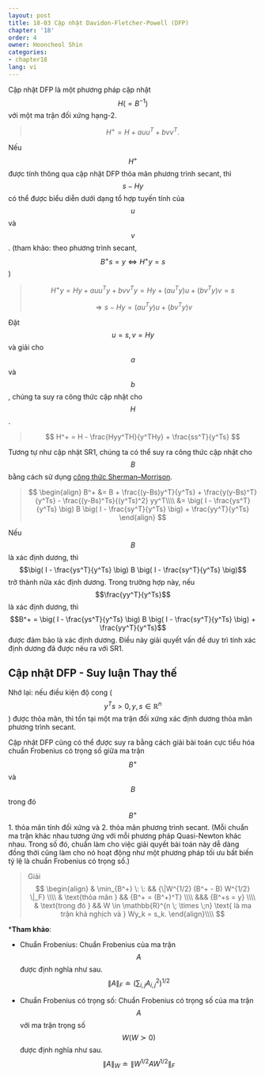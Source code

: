 ```yaml
---
layout: post
title: 18-03 Cập nhật Davidon-Fletcher-Powell (DFP)
chapter: '18'
order: 4
owner: Hooncheol Shin
categories:
- chapter18
lang: vi
---
```


Cập nhật DFP là một phương pháp cập nhật $$H (=B^{-1})$$ với một ma trận đối xứng hạng-2.

>$$H^+ = H + auu^T + bvv^T.$$

Nếu $$H^+$$ được tính thông qua cập nhật DFP thỏa mãn phương trình secant, thì $$s-Hy$$ có thể được biểu diễn dưới dạng tổ hợp tuyến tính của $$u$$ và $$v$$. (tham khảo: theo phương trình secant, $$B^+ s =y \Leftrightarrow H^+ y = s$$)

>$$H^+y = Hy + auu^Ty + bvv^Ty = Hy + (au^Ty)u + (bv^Ty)v = s$$
>
>$$\Rightarrow s - Hy = (au^Ty)u + (bv^Ty)v$$

Đặt $$u=s, v=Hy$$ và giải cho $$a$$ và $$b$$, chúng ta suy ra công thức cập nhật cho $$H$$.
>$$
> H^+ = H - \frac{Hyy^TH}{y^THy} + \frac{ss^T}{y^Ts}
>$$

Tương tự như cập nhật SR1, chúng ta có thể suy ra công thức cập nhật cho $$B$$ bằng cách sử dụng [công thức Sherman–Morrison](https://en.wikipedia.org/wiki/Sherman%E2%80%93Morrison_formula).

>$$
>\begin{align}
>B^+ &= B + \frac{(y-Bs)y^T}{y^Ts} + \frac{y(y-Bs)^T}{y^Ts} - \frac{(y-Bs)^Ts}{(y^Ts)^2} yy^T\\\\
> &= \big( I - \frac{ys^T}{y^Ts} \big) B \big( I - \frac{sy^T}{y^Ts} \big) + \frac{yy^T}{y^Ts} 
>\end{align}
>$$

Nếu $$B$$ là xác định dương, thì $$\big( I - \frac{ys^T}{y^Ts} \big) B \big( I - \frac{sy^T}{y^Ts} \big)$$ trở thành nửa xác định dương. Trong trường hợp này, nếu $$\frac{yy^T}{y^Ts}$$ là xác định dương, thì $$B^+ = \big( I - \frac{ys^T}{y^Ts} \big) B \big( I - \frac{sy^T}{y^Ts} \big) + \frac{yy^T}{y^Ts}$$ được đảm bảo là xác định dương. Điều này giải quyết vấn đề duy trì tính xác định dương đã được nêu ra với SR1.

## Cập nhật DFP - Suy luận Thay thế

Nhớ lại: nếu điều kiện độ cong ($$y^Ts > 0, y,s \in \mathbb{R}^n$$) được thỏa mãn, thì tồn tại một ma trận đối xứng xác định dương thỏa mãn phương trình secant.

Cập nhật DFP cũng có thể được suy ra bằng cách giải bài toán cực tiểu hóa chuẩn Frobenius có trọng số giữa ma trận $$B^+$$ và $$B$$ trong đó $$B^+$$ 1. thỏa mãn tính đối xứng và 2. thỏa mãn phương trình secant. (Mỗi chuẩn ma trận khác nhau tương ứng với mỗi phương pháp Quasi-Newton khác nhau. Trong số đó, chuẩn làm cho việc giải quyết bài toán này dễ dàng đồng thời cũng làm cho nó hoạt động như một phương pháp tối ưu bất biến tỷ lệ là chuẩn Frobenius có trọng số.)

>Giải
>$$
>\begin{align}
>& \min_{B^+} \: \: && {\|W^{1/2} (B^+ - B) W^{1/2} \|_F} \\\\
>& \text{thỏa mãn } && {B^+ = (B^+)^T} \\\\
>    &&& {B^+s = y}  \\\\
>& \text{trong đó } && W \in \mathbb{R}^{n \; \times \;n} \text{ là ma trận khả nghịch và } Wy_k = s_k.
>\end{align}\\\\
>$$

***Tham khảo**:

* Chuẩn Frobenius: Chuẩn Frobenius của ma trận $$A$$ được định nghĩa như sau.
$$
\| A \|_{F}  \doteq ( \sum_{i,j} A_{i,j}^2 )^{1/2}
$$

* Chuẩn Frobenius có trọng số: Chuẩn Frobenius có trọng số của ma trận $$A$$ với ma trận trọng số $$W(W \succ 0)$$ được định nghĩa như sau. 
$$
\|A\|_W \doteq \| W^{1/2} A W^{1/2} \|_F
$$